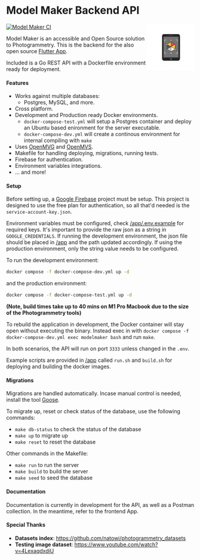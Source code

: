# Model Maker Backend API

<img align="right" width="125" src="assets/app-icon.png">

[![Model Maker CI](https://github.com/2024-dissertation/model-maker-docker/actions/workflows/ci.yml/badge.svg)](https://github.com/2024-dissertation/model-maker-docker/actions/workflows/ci.yml)

Model Maker is an accessible and Open Source solution to Photogrammetry. This is the backend for the also open source [Flutter App](https://github.com/2024-dissertation/model-maker-app).

Included is a Go REST API with a Dockerfile environment ready for deployment.

#### Features

- Works against multiple databases:
  - Postgres, MySQL, and more.
- Cross platform.
- Development and Production ready Docker environments.
  - `docker-compose-test.yml` will setup a Postgres container and deploy an Ubuntu based enironment for the server executable.
  - `docker-compose-dev.yml` will create a continous environment for internal compiling with `make`
- Uses [OpenMVG](https://github.com/openMVG/openMVG) and [OpenMVS](https://github.com/cdcseacave/openMVS).
- Makefile for handling deploying, migrations, running tests.
- Firebase for authentication.
- Environment variables integrations.
- ... and more!

#### Setup

Before setting up, a [Google Firebase](https://firebase.google.com/) project must be setup. This project is designed to use the free plan for authentication, so all that'd needed is the `service-account-key.json`.

Environment variables must be configured, check [/app/.env.example](/app/.env.example) for required keys. It's important to provide the raw json as a string in `GOOGLE_CREDENTIALS`. If running the development environment, the json file should be placed in [/app](/app) and the path updated accordingly. If using the production environment, only the string value needs to be configured.

To run the development environment:

```bash
docker compose -f docker-compose-dev.yml up -d
```

and the production environment:

```bash
docker compose -f docker-compose-test.yml up -d
```

**(Note, build times take up to 40 mins on M1 Pro Macbook due to the size of the Photogrammetry tools)**

To rebuild the application in development, the Docker container will stay open without executing the binary. Instead exec in with `docker compose -f docker-compose-dev.yml exec modelmaker bash` and run `make`.

In both scenarios, the API will run on port `3333` unless changed in the `.env`.

Example scripts are provided in [/app](/app) called `run.sh` and `build.sh` for deploying and building the docker images.

#### Migrations

Migrations are handled automatically. Incase manual control is needed, install the tool [Goose](https://github.com/pressly/goose).

To migrate up, reset or check status of the database, use the following commands:

- `make db-status` to check the status of the database
- `make up` to migrate up
- `make reset` to reset the database

Other commands in the Makefile:

- `make run` to run the server
- `make build` to build the server
- `make seed` to seed the database

#### Documentation

Documentation is currently in development for the API, as well as a Postman collection. In the meantime, refer to the frontend App.

#### Special Thanks

- **Datasets index**: https://github.com/natowi/photogrammetry_datasets
- **Testing image dataset**: https://www.youtube.com/watch?v=4LexaqdxdiU
